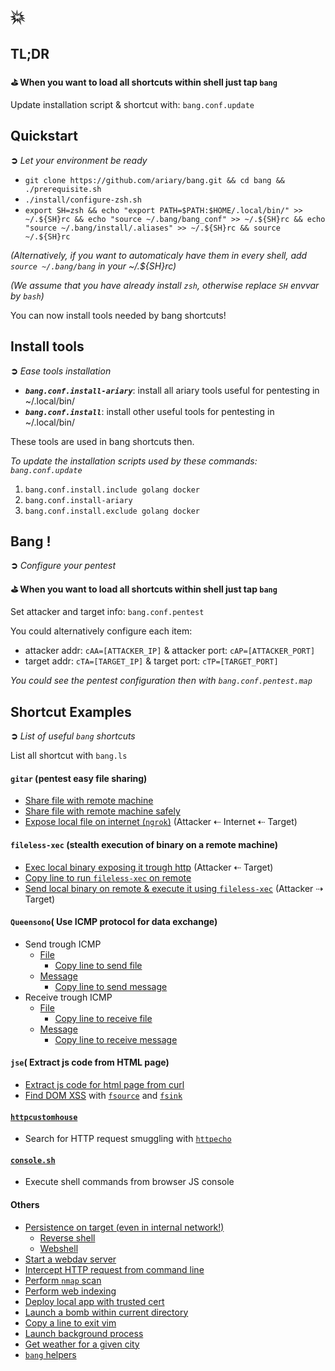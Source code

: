 # 💥

## TL;DR

**⛳ When you want to load all shortcuts within shell just tap `bang`**

Update installation script & shortcut with: `bang.conf.update`

## Quickstart
**➲** *Let your environment be ready*

* `git clone https://github.com/ariary/bang.git && cd bang && ./prerequisite.sh`
* `./install/configure-zsh.sh`
* `export SH=zsh && echo "export PATH=$PATH:$HOME/.local/bin/" >> ~/.${SH}rc && echo "source ~/.bang/bang_conf" >> ~/.${SH}rc && echo "source ~/.bang/install/.aliases" >> ~/.${SH}rc && source ~/.${SH}rc` 

*(Alternatively, if you want to automaticaly have them in every shell, add `source ~/.bang/bang` in your ~/.${SH}rc)*


*(We assume that you have already install `zsh`, otherwise replace `SH` envvar by `bash`)*

You can now install tools needed by bang shortcuts!

## Install tools
**➲** *Ease tools installation*
* ***`bang.conf.install-ariary`***: install all ariary tools useful for pentesting in ~/.local/bin/
* ***`bang.conf.install`***: install other useful tools for pentesting in ~/.local/bin/

These tools are used in bang shortcuts then.

*To update the installation scripts used by these commands: `bang.conf.update`*

1. `bang.conf.install.include golang docker`
2. `bang.conf.install-ariary`
3. `bang.conf.install.exclude golang docker`

## Bang !
**➲** *Configure your pentest*

**⛳ When you want to load all shortcuts within shell just tap `bang`**

Set attacker and target info: `bang.conf.pentest`

You could alternatively configure each item:
 * attacker addr: `cAA=[ATTACKER_IP]` & attacker port: `cAP=[ATTACKER_PORT]` 
 * target addr: `cTA=[TARGET_IP]` & target port: `cTP=[TARGET_PORT]`

*You could see the pentest configuration then with `bang.conf.pentest.map`*

## Shortcut Examples
**➲** *List of useful `bang` shortcuts*

List all shortcut with `bang.ls`

#### `gitar` (pentest easy file sharing)

* [Share file with remote machine](https://github.com/ariary/bang/blob/main/EXAMPLES.md#share-files)
* [Share file with remote machine safely](https://github.com/ariary/bang/blob/main/EXAMPLES.md#share-files-safely)
* [Expose local file on internet (`ngrok`)](https://github.com/ariary/bang/blob/main/EXAMPLES.md#expose-local-file-on-internet) (Attacker ⇠ Internet ⇠ Target)


#### `fileless-xec` (stealth execution of binary on a remote machine)

* [Exec local binary exposing it trough http](https://github.com/ariary/bang/blob/main/EXAMPLES.md#exec-binary-from-a-local-http-server) (Attacker ⇠ Target)
* [Copy line to run `fileless-xec` on remote](https://github.com/ariary/bang/blob/main/EXAMPLES.md#copy-line-to-launch-fieleless-xec-stealth-dropper)
* [Send local binary on remote & execute it using `fileless-xec`](https://github.com/ariary/bang/blob/main/EXAMPLES.md#send-a-local-file-to-remote-fileless-xec-to-stealthy-run-it) (Attacker ⇢ Target)

#### `Queensono`( Use ICMP protocol for data exchange)

* Send trough ICMP
  * [File](https://github.com/ariary/bang/blob/main/EXAMPLES.md#send-a-file-trough-icmp)
    * [Copy line to send file](https://github.com/ariary/bang/blob/main/EXAMPLES.md#copy-the-line-to-send-a-file)
  * [Message](https://github.com/ariary/bang/blob/main/EXAMPLES.md#send-a-message-trough-icmp)
    * [Copy line to send message](https://github.com/ariary/bang/blob/main/EXAMPLES.md#copy-the-line-to-send-a-message)
* Receive trough ICMP
  * [File](https://github.com/ariary/bang/blob/main/EXAMPLES.md#copy-the-line-to-send-a-message)
    * [Copy line to receive file](https://github.com/ariary/bang/blob/main/EXAMPLES.md#copy-the-line-to-send-a-message)
  * [Message](https://github.com/ariary/bang/blob/main/EXAMPLES.md#copy-the-line-to-send-a-message)
    * [Copy line to receive message](https://github.com/ariary/bang/blob/main/EXAMPLES.md#copy-the-line-to-send-a-message)

#### `jse`( Extract js code from HTML page)
* [Extract js code for html page from curl](https://github.com/ariary/bang/blob/main/EXAMPLES.md#jse)
* [Find DOM XSS](https://github.com/ariary/bang/blob/main/EXAMPLES.md#find-dom-xss) with [`fsource`](https://github.com/ariary/DomXssFinder) and [`fsink`](https://github.com/ariary/DomXssFinder)

#### [`httpcustomhouse`](https://github.com/ariary/HTTPCustomHouse#usage)

* Search for HTTP request smuggling with [`httpecho`](https://github.com/ariary/httpecho)

#### [`console.sh`](https://github.com/ariary/console.sh)

* Execute shell commands from browser JS console 

#### Others

* [Persistence on target (even in internal network!)](https://github.com/ariary/bang/blob/main/EXAMPLES.md#persistence)
  * [Reverse shell](https://github.com/ariary/bang/blob/main/EXAMPLES.md#via-a-tcp-tunnel)
  * [Webshell](https://github.com/ariary/bang/blob/main/EXAMPLES.md#via-webshell)
* [Start a webdav server](https://github.com/ariary/bang/blob/main/EXAMPLES.md#webdav-server)
* [Intercept HTTP request from command line](https://github.com/ariary/bang/blob/main/EXAMPLES.md#intercept-request-with-command-line)
* [Perform `nmap` scan](https://github.com/ariary/bang/blob/main/EXAMPLES.md#nmap-scan)
* [Perform web indexing](bang.feroxbuster.search-extensions)
* [Deploy local app with trusted cert](https://github.com/ariary/bang/blob/main/EXAMPLES.md#deploy-local-app-with-trusted-cert)
* [Launch a bomb within current directory](https://github.com/ariary/bang/blob/main/EXAMPLES.md#launch-a-bomb-inside-your-tty)
* [Copy a line to exit vim](https://github.com/ariary/bang/blob/main/EXAMPLES.md#exit-vim-line)
* [Launch background process](https://github.com/ariary/bang/blob/main/EXAMPLES.md#use-screen-to-launch-process-in-background)
* [Get weather for a given city](https://github.com/ariary/bang/blob/main/EXAMPLES.md#get-the-weather-of-your-city)
* [`bang` helpers](https://github.com/ariary/bang/blob/main/EXAMPLES.md#bang-helpers)
